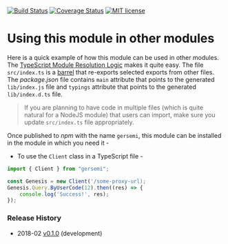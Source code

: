 [![Build Status](https://travis-ci.org/esha/gersemi.svg?branch=master)](https://travis-ci.org/esha/gersemi.svg?branch=master)
[![Coverage Status](https://coveralls.io/repos/github/esha/gersemi/badge.svg?branch=master)](https://coveralls.io/github/esha/gersemi?branch=master)
[![MIT license](http://img.shields.io/badge/license-MIT-brightgreen.svg)](http://opensource.org/licenses/MIT)

# Using this module in other modules

Here is a quick example of how this module can be used in other modules. The [TypeScript Module Resolution Logic](https://www.typescriptlang.org/docs/handbook/module-resolution.html) makes it quite easy. The file `src/index.ts` is a [barrel](https://basarat.gitbooks.io/typescript/content/docs/tips/barrel.html) that re-exports selected exports from other files. The _package.json_ file contains `main` attribute that points to the generated `lib/index.js` file and `typings` attribute that points to the generated `lib/index.d.ts` file.

> If you are planning to have code in multiple files (which is quite natural for a NodeJS module) that users can import, make sure you update `src/index.ts` file appropriately.

Once published to _npm_ with the name `gersemi`, this module can be installed in the module in which you need it -

- To use the `Client` class in a TypeScript file -

```ts
import { Client } from "gersemi";

const Genesis = new Client('/some-proxy-url);
Genesis.Query.ByUserCode(12).then((res) => {
    console.log('Success!', res);
});
```


### Release History
* 2018-02 [v0.1.0][] (development)

[v0.1.0]: https://github.com/esha/posterior/tree/0.1.0
